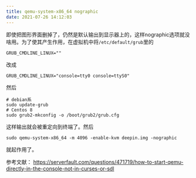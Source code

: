 ```yaml
---
title: qemu-system-x86_64 nographic
date: 2021-07-26 14:12:03
---
```


即使把图形界面删掉了，仍然是默认输出到显示器上的，这样nographic选项就没啥用。为了使其产生作用，在虚拟机中将```/etc/default/grub```里的
```
GRUB_CMDLINE_LINUX=""
```
改成
```
GRUB_CMDLINE_LINUX="console=tty0 console=ttyS0"
```
然后
```shell
# debian系
sudo update-grub
# Centos 8
sudo grub2-mkconfig -o /boot/grub2/grub.cfg
```

这样输出就会被重定向到终端了。然后
```shell
sudo qemu-system-x86_64 -m 4096 -enable-kvm deepin.img -nographic
```
就起作用了。

参考文献：
<https://serverfault.com/questions/471719/how-to-start-qemu-directly-in-the-console-not-in-curses-or-sdl>
